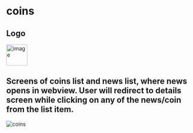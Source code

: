 # coins


## Logo
<img width="56" alt="image" src="https://user-images.githubusercontent.com/17312616/151238221-0f5c970a-f3f7-4a64-80ed-2cd65b32e7dd.png">

## Screens of coins list and news list, where news opens in webview. User will redirect to details screen while clicking on any of the news/coin from the list item.

![coins](https://user-images.githubusercontent.com/17312616/195130411-a99e72b3-37a7-4070-9ac9-f570b34d6091.png)

